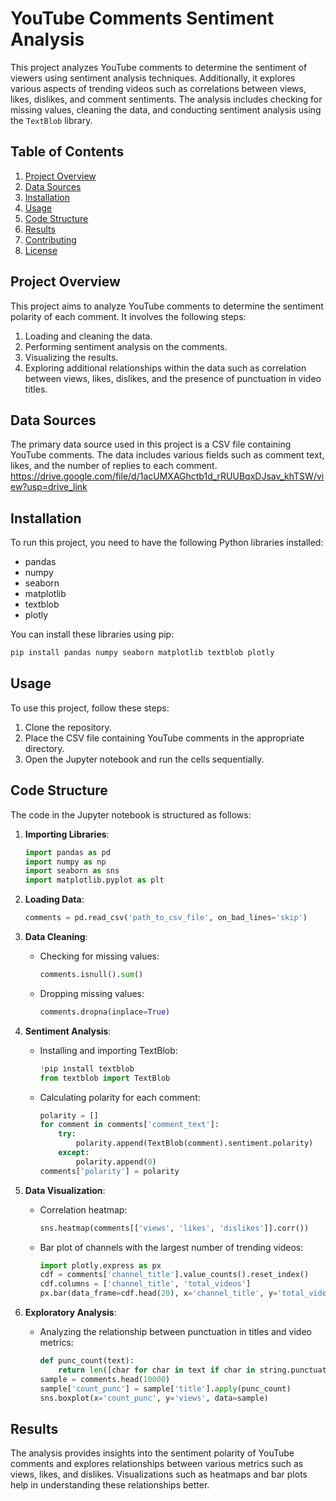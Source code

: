 
# YouTube Comments Sentiment Analysis

This project analyzes YouTube comments to determine the sentiment of viewers using sentiment analysis techniques. Additionally, it explores various aspects of trending videos such as correlations between views, likes, dislikes, and comment sentiments. The analysis includes checking for missing values, cleaning the data, and conducting sentiment analysis using the `TextBlob` library.

## Table of Contents

1. [Project Overview](#project-overview)
2. [Data Sources](#data-sources)
3. [Installation](#installation)
4. [Usage](#usage)
5. [Code Structure](#code-structure)
6. [Results](#results)
7. [Contributing](#contributing)
8. [License](#license)

## Project Overview

This project aims to analyze YouTube comments to determine the sentiment polarity of each comment. It involves the following steps:

1. Loading and cleaning the data.
2. Performing sentiment analysis on the comments.
3. Visualizing the results.
4. Exploring additional relationships within the data such as correlation between views, likes, dislikes, and the presence of punctuation in video titles.

## Data Sources

The primary data source used in this project is a CSV file containing YouTube comments. The data includes various fields such as comment text, likes, and the number of replies to each comment. https://drive.google.com/file/d/1acUMXAGhctb1d_rRUUBqxDJsav_khTSW/view?usp=drive_link

## Installation

To run this project, you need to have the following Python libraries installed:

- pandas
- numpy
- seaborn
- matplotlib
- textblob
- plotly

You can install these libraries using pip:

```sh
pip install pandas numpy seaborn matplotlib textblob plotly
```

## Usage

To use this project, follow these steps:

1. Clone the repository.
2. Place the CSV file containing YouTube comments in the appropriate directory.
3. Open the Jupyter notebook and run the cells sequentially.

## Code Structure

The code in the Jupyter notebook is structured as follows:

1. **Importing Libraries**:
    ```python
    import pandas as pd
    import numpy as np
    import seaborn as sns
    import matplotlib.pyplot as plt
    ```

2. **Loading Data**:
    ```python
    comments = pd.read_csv('path_to_csv_file', on_bad_lines='skip')
    ```

3. **Data Cleaning**:
    - Checking for missing values:
        ```python
        comments.isnull().sum()
        ```
    - Dropping missing values:
        ```python
        comments.dropna(inplace=True)
        ```

4. **Sentiment Analysis**:
    - Installing and importing TextBlob:
        ```python
        !pip install textblob
        from textblob import TextBlob
        ```
    - Calculating polarity for each comment:
        ```python
        polarity = []
        for comment in comments['comment_text']:
            try:
                polarity.append(TextBlob(comment).sentiment.polarity)
            except:
                polarity.append(0)
        comments['polarity'] = polarity
        ```

5. **Data Visualization**:
    - Correlation heatmap:
        ```python
        sns.heatmap(comments[['views', 'likes', 'dislikes']].corr())
        ```
    - Bar plot of channels with the largest number of trending videos:
        ```python
        import plotly.express as px
        cdf = comments['channel_title'].value_counts().reset_index()
        cdf.columns = ['channel_title', 'total_videos']
        px.bar(data_frame=cdf.head(20), x='channel_title', y='total_videos')
        ```

6. **Exploratory Analysis**:
    - Analyzing the relationship between punctuation in titles and video metrics:
        ```python
        def punc_count(text):
            return len([char for char in text if char in string.punctuation])
        sample = comments.head(10000)
        sample['count_punc'] = sample['title'].apply(punc_count)
        sns.boxplot(x='count_punc', y='views', data=sample)
        ```

## Results

The analysis provides insights into the sentiment polarity of YouTube comments and explores relationships between various metrics such as views, likes, and dislikes. Visualizations such as heatmaps and bar plots help in understanding these relationships better.

